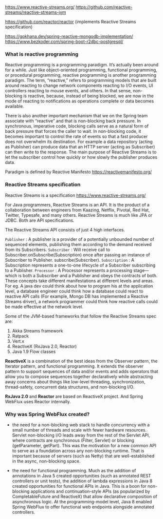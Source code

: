

https://www.reactive-streams.org/
https://github.com/reactive-streams/reactive-streams-jvm

https://github.com/reactor/reactor (implements Reactive Streams specification)

https://gokhana.dev/spring-reactive-mongodb-implementation/
https://www.bezkoder.com/spring-boot-r2dbc-postgresql/

### What is reactive programming

Reactive programming is a programming paradigm. It’s actually been around for a while. Just like object-oriented programming, functional programming, or procedural programming, reactive programming is another programming paradigm.
The term, “reactive,” refers to programming models that are built around reacting to change network components reacting to I/O events, UI controllers reacting to mouse events, and others. In that sense, non-blocking is reactive, because, instead of being blocked, we are now in the mode of reacting to notifications as operations complete or data becomes available.

There is also another important mechanism that we on the Spring team associate with “reactive” and that is non-blocking back pressure. In synchronous, imperative code, blocking calls serve as a natural form of back pressure that forces the caller to wait. In non-blocking code, it becomes important to control the rate of events so that a fast producer does not overwhelm its destination.
For example a data repository (acting as Publisher) can produce data that an HTTP server (acting as Subscriber) can then write to the response. The main purpose of Reactive Streams is to let the subscriber control how quickly or how slowly the publisher produces data.

Paradigm is defined by Reactive Manifesto https://reactivemanifesto.org/

### Reactive Streams specification

Reactive Streams is a specification https://www.reactive-streams.org/

For Java programmers, Reactive Streams is an API. It is the product of a collaboration between engineers from Kaazing, Netflix, Pivotal, Red Hat, Twitter, Typesafe, and many others. Reactive Streams is much like JPA or JDBC. Both are API specifications.

The Reactive Streams API consists of just 4 high interfaces.

`Publisher` : A publisher is a provider of a potentially unbounded number of sequenced elements, publishing them according to the demand received from its Subscribers.
`Subscriber` : Will receive call to Subscriber.onSubscribe(Subscription) once after passing an instance of Subscriber to Publisher. subscribe(Subscriber).
`Subscription` : A Subscription represents a one-to-one lifecycle of a Subscriber subscribing to a Publisher.
`Processor` : A Processor represents a processing stage—which is both a Subscriber and a Publisher and obeys the contracts of both.
These concepts take different manifestations at different levels and areas. For eg. A java dev could think about how to program his at the application level, a database engineer could think how a database could react to reactive API calls (For example, Mongo DB has implemented a Reactive Streams driver), a network programmer could think how reactive calls could be made effective at the network level.

Some of the JVM-based frameworks that follow the Reactive Streams spec are:

1. Akka Streams framework
2. Ratpack
3. Vert.x
4. ReactiveX (RxJava 2.0, Reactor)
5. Java 1.9 Flow classes

**ReactiveX** is a combination of the best ideas from the Observer pattern, the Iterator pattern, and functional programming. It extends the observer pattern to support sequences of data and/or events and adds operators that allow you to compose sequences together declaratively while abstracting away concerns about things like low-level threading, synchronization, thread-safety, concurrent data structures, and non-blocking I/O.

**RxJava 2.0** and **Reactor** are based on ReactiveX project. And Spring WebFlux uses Reactor internally.


### Why was Spring WebFlux created?

- the need for a non-blocking web stack to handle concurrency with a small number of threads and scale with fewer hardware resources. Servlet non-blocking I/O leads away from the rest of the Servlet API, where contracts are synchronous (Filter, Servlet) or blocking (getParameter, getPart). This was the motivation for a new common API to serve as a foundation across any non-blocking runtime. That is important because of servers (such as Netty) that are well-established in the async, non-blocking space.

- the need for functional programming. Much as the addition of annotations in Java 5 created opportunities (such as annotated REST controllers or unit tests), the addition of lambda expressions in Java 8 created opportunities for functional APIs in Java. This is a boon for non-blocking applications and continuation-style APIs (as popularized by CompletableFuture and ReactiveX) that allow declarative composition of asynchronous logic. At the programming-model level, Java 8 enabled Spring WebFlux to offer functional web endpoints alongside annotated controllers.